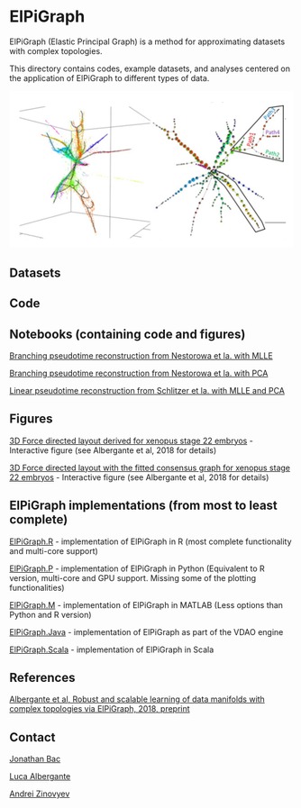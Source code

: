 # ElPiGraph

ElPiGraph (Elastic Principal Graph) is a method for approximating datasets with complex topologies.

This directory contains codes, example datasets, and analyses centered on the application of ElPiGraph to different types of data.

![alt ElPiGraph reconstructions](./images/elpigraph_image.jpg)

## Datasets

## Code

## Notebooks (containing code and figures)

[Branching pseudotime reconstruction from Nestorowa et la. with MLLE](roscoff_sct_nesto_mlle/index.html)

[Branching pseudotime reconstruction from Nestorowa et la. with PCA](roscoff_sct_nesto_pca/index.html)

[Linear pseudotime reconstruction from Schlitzer et la. with MLLE and PCA](roscoff_sct_schli_mlle_pca/index.html)

## Figures

[3D Force directed layout derived for xenopus stage 22 embryos](xeno_k5_fd/index.html) - Interactive figure (see Albergante et al, 2018 for details)

[3D Force directed layout with the fitted consensus graph for xenopus stage 22 embryos](xeno_k5_consensus/index.html) - Interactive figure (see Albergante et al, 2018 for details)

## ElPiGraph implementations (from most to least complete)

[ElPiGraph.R](https://github.com/sysbio-curie/ElPiGraph.R) - implementation of ElPiGraph in R (most complete functionality and multi-core support)

[ElPiGraph.P](https://github.com/j-bac/elpigraph-python) - implementation of ElPiGraph in Python (Equivalent to R version, multi-core and GPU support. Missing some of the plotting functionalities)

[ElPiGraph.M](https://github.com/sysbio-curie/ElPiGraph.M) - implementation of ElPiGraph in MATLAB (Less options than Python and R version)

[ElPiGraph.Java](https://github.com/auranic/VDAOEngine/) - implementation of ElPiGraph as part of the VDAO engine

[ElPiGraph.Scala](https://github.com/mraad/elastic-graph) - implementation of ElPiGraph in Scala


## References

[Albergante et al, Robust and scalable learning of data manifolds with complex topologies via ElPiGraph, 2018, preprint](https://arxiv.org/abs/1804.07580)

## Contact

[Jonathan Bac](https://github.com/j-bac)

[Luca Albergante](https://github.com/Albluca)

[Andrei Zinovyev](https://auranic.github.io)



